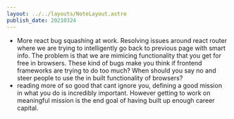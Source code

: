 ```yaml
---
layout: ../../layouts/NoteLayout.astro
publish_date: 20210324
---
```


- More react bug squashing at work. Resolving issues around react router where we are trying to intelligently go back to previous page with smart info. The problem is that we are mimicing functionality that you get for free in browsers. These kind of bugs make you think if frontend frameworks are trying to do too much? When should you say no and steer people to use the in built functionality of browsers?
- reading more of so good that cant ignore you, defining a good mission in what you do is incredibly important. However getting to work on meaningful mission is the end goal of having built up enough career capital.
